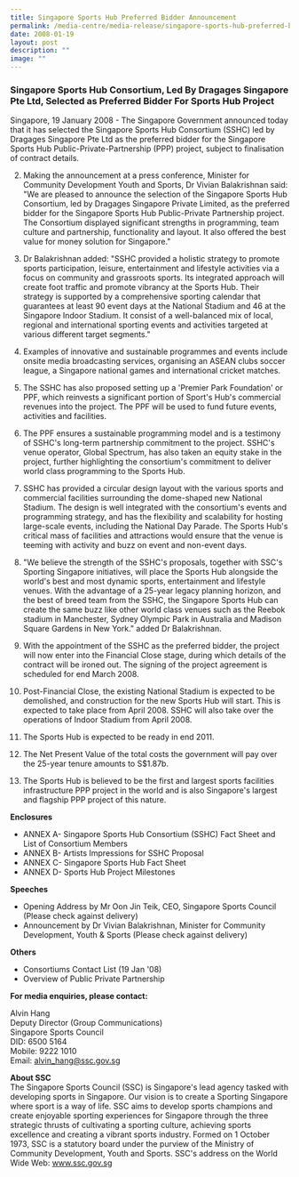 ```yaml
---
title: Singapore Sports Hub Preferred Bidder Announcement
permalink: /media-centre/media-release/singapore-sports-hub-preferred-bidder-announcement/
date: 2008-01-19
layout: post
description: ""
image: ""
---
```

### **Singapore Sports Hub Consortium, Led By Dragages Singapore Pte Ltd, Selected as Preferred Bidder For Sports Hub Project**

Singapore, 19 January 2008 - The Singapore Government announced today that it has selected the Singapore Sports Hub Consortium (SSHC) led by Dragages Singapore Pte Ltd as the preferred bidder for the Singapore Sports Hub Public-Private-Partnership (PPP) project, subject to finalisation of contract details.

2. Making the announcement at a press conference, Minister for Community Development Youth and Sports, Dr Vivian Balakrishnan said: "We are pleased to announce the selection of the Singapore Sports Hub Consortium, led by Dragages Singapore Private Limited, as the preferred bidder for the Singapore Sports Hub Public-Private Partnership project. The Consortium displayed significant strengths in programming, team culture and partnership, functionality and layout. It also offered the best value for money solution for Singapore."

3. Dr Balakrishnan added: "SSHC provided a holistic strategy to promote sports participation, leisure, entertainment and lifestyle activities via a focus on community and grassroots sports. Its integrated approach will create foot traffic and promote vibrancy at the Sports Hub. Their strategy is supported by a comprehensive sporting calendar that guarantees at least 90 event days at the National Stadium and 46 at the Singapore Indoor Stadium. It consist of a well-balanced mix of local, regional and international sporting events and activities targeted at various different target segments."

4. Examples of innovative and sustainable programmes and events include onsite media broadcasting services, organising an ASEAN clubs soccer league, a Singapore national games and international cricket matches.

5. The SSHC has also proposed setting up a 'Premier Park Foundation' or PPF, which reinvests a significant portion of Sport's Hub's commercial revenues into the project. The PPF will be used to fund future events, activities and facilities.

6. The PPF ensures a sustainable programming model and is a testimony of SSHC's long-term partnership commitment to the project. SSHC's venue operator, Global Spectrum, has also taken an equity stake in the project, further highlighting the consortium's commitment to deliver world class programming to the Sports Hub.

7. SSHC has provided a circular design layout with the various sports and commercial facilities surrounding the dome-shaped new National Stadium. The design is well integrated with the consortium's events and programming strategy, and has the flexibility and scalability for hosting large-scale events, including the National Day Parade. The Sports Hub's critical mass of facilities and attractions would ensure that the venue is teeming with activity and buzz on event and non-event days.

8. "We believe the strength of the SSHC's proposals, together with SSC's Sporting Singapore initiatives, will place the Sports Hub alongside the world's best and most dynamic sports, entertainment and lifestyle venues. With the advantage of a 25-year legacy planning horizon, and the best of breed team from the SSHC, the Singapore Sports Hub can create the same buzz like other world class venues such as the Reebok stadium in Manchester, Sydney Olympic Park in Australia and Madison Square Gardens in New York." added Dr Balakrishnan.

9. With the appointment of the SSHC as the preferred bidder, the project will now enter into the Financial Close stage, during which details of the contract will be ironed out. The signing of the project agreement is scheduled for end March 2008.

10. Post-Financial Close, the existing National Stadium is expected to be demolished, and construction for the new Sports Hub will start. This is expected to take place from April 2008. SSHC will also take over the operations of Indoor Stadium from April 2008.

11. The Sports Hub is expected to be ready in end 2011.

12. The Net Present Value of the total costs the government will pay over the 25-year tenure amounts to S$1.87b.

13. The Sports Hub is believed to be the first and largest sports facilities infrastructure PPP project in the world and is also Singapore's largest and flagship PPP project of this nature.

**Enclosures**
<br>
* ANNEX A- Singapore Sports Hub Consortium (SSHC) Fact Sheet and List of Consortium Members
* ANNEX B- Artists Impressions for SSHC Proposal
* ANNEX C- Singapore Sports Hub Fact Sheet
* ANNEX D- Sports Hub Project Milestones

**Speeches**
<br>
* Opening Address by Mr Oon Jin Teik, CEO, Singapore Sports Council (Please check against delivery)
* Announcement by Dr Vivian Balakrishnan, Minister for Community Development, Youth & Sports (Please check against delivery)

**Others**
<br>
* Consortiums Contact List (19 Jan '08)
* Overview of Public Private Partnership

**For media enquiries, please contact:**

Alvin Hang<br>
Deputy Director (Group Communications)<br>
Singapore Sports Council<br>
DID: 6500 5164<br>
Mobile: 9222 1010<br>
Email: alvin_hang@ssc.gov.sg

**About SSC**<br>
The Singapore Sports Council (SSC) is Singapore's lead agency tasked with developing sports in Singapore. Our vision is to create a Sporting Singapore where sport is a way of life. SSC aims to develop sports champions and create enjoyable sporting experiences for Singapore through the three strategic thrusts of cultivating a sporting culture, achieving sports excellence and creating a vibrant sports industry. Formed on 1 October 1973, SSC is a statutory board under the purview of the Ministry of Community Development, Youth and Sports. SSC's address on the World Wide Web: www.ssc.gov.sg